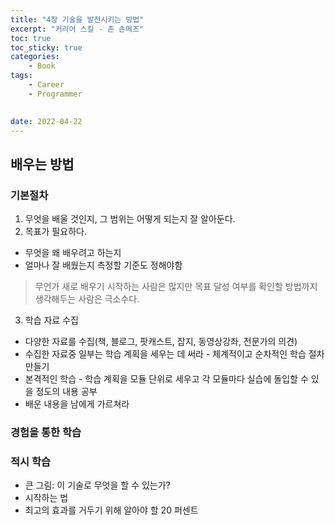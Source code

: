 ```yaml
---
title: "4장 기술을 발전시키는 방법"
excerpt: "커리어 스킬 - 존 손메즈"
toc: true
toc_sticky: true
categories:
    - Book
tags:
    - Career
    - Programmer
    

date: 2022-04-22
---
```


## 배우는 방법
### 기본절차
1. 무엇을 배울 것인지, 그 범위는 어떻게 되는지 잘 알아둔다.
2. 목표가 필요하다.
- 무엇을 왜 배우려고 하는지
- 얼마나 잘 배웠는지 측정할 기준도 정해야함
> 무언가 새로 배우기 시작하는 사람은 많지만 목표 달성 여부를 확인할 방법까지 생각해두는 사람은 극소수다.
3. 학습 자료 수집
- 다양한 자료를 수집(책, 블로그, 팟캐스트, 잡지, 동영상강좌, 전문가의 의견)
- 수집한 자료중 일부는 학습 계획을 세우는 데 써라 - 체계적이고 순차적인 학습 절차 만들기
- 본격적인 학습 - 학습 계획을 모듈 단위로 세우고 각 모듈마다 실습에 돌입할 수 있을 정도의 내용 공부
- 배운 내용을 남에게 가르쳐라

### 경험을 통한 학습

### 적시 학습
- 큰 그림: 이 기술로 무엇을 할 수 있는가?
- 시작하는 법
- 최고의 효과를 거두기 위해 알아야 할 20 퍼센트